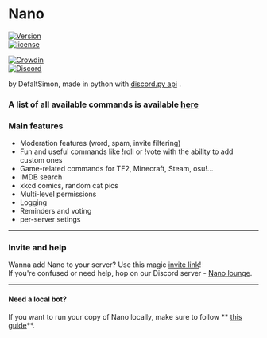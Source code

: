 # Nano

[![Version](https://img.shields.io/badge/live%20version-3.6.1-green.svg)](https://defaltsimon.github.io/Nano/)  
[![license](https://img.shields.io/badge/license-MIT-blue.svg)](https://github.com/DefaltSimon/Nano/blob/master/LICENSE)  

[![Crowdin](https://d322cqt584bo4o.cloudfront.net/nano-discord-bot/localized.svg)](https://crowdin.com/project/nano-discord-bot)  
[![Discord](https://img.shields.io/discord/132905482271719424.svg?label=discord)](http://discord.nanobot.pw)  

by DefaltSimon, made in python with [discord.py api](https://github.com/Rapptz/discord.py) .

  
### A list of all available commands is available [here](http://nanobot.pw/commands.html)  
  
### Main features  
* Moderation features (word, spam, invite filtering)  
* Fun and useful commands like !roll or !vote with the ability to add custom ones  
* Game-related commands for TF2, Minecraft, Steam, osu!...  
* IMDB search  
* xkcd comics, random cat pics  
* Multi-level permissions  
* Logging  
* Reminders and voting
* per-server setings  
  
---

### Invite and help  
  
Wanna add Nano to your server? Use this magic [invite link](https://discordapp.com/oauth2/authorize?client_id=171632249459048448&scope=bot&permissions=1543765079)!  
If you're confused or need help, hop on our Discord server - [Nano lounge](htpp://discord.nanobot.pw).  

----

#### Need a local bot?
If you want to run your copy of Nano locally, make sure to follow ** [this guide](https://github.com/DefaltSimon/Nano/wiki/Hosting-Nano-yourself)**.    
